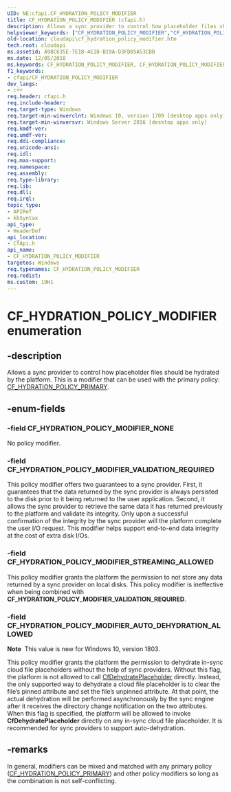 ```yaml
---
UID: NE:cfapi.CF_HYDRATION_POLICY_MODIFIER
title: CF_HYDRATION_POLICY_MODIFIER (cfapi.h)
description: Allows a sync provider to control how placeholder files should be hydrated by the platform. This is a modifier that can be used with the primary policy:\_CF_HYDRATION_POLICY_PRIMARY.
helpviewer_keywords: ["CF_HYDRATION_POLICY_MODIFIER","CF_HYDRATION_POLICY_MODIFIER enumeration","CF_HYDRATION_POLICY_MODIFIER_AUTO_DEHYDRATION_ALLOWED","CF_HYDRATION_POLICY_MODIFIER_NONE","CF_HYDRATION_POLICY_MODIFIER_STREAMING_ALLOWED","CF_HYDRATION_POLICY_MODIFIER_VALIDATION_REQUIRED","cfapi/CF_HYDRATION_POLICY_MODIFIER","cfapi/CF_HYDRATION_POLICY_MODIFIER_AUTO_DEHYDRATION_ALLOWED","cfapi/CF_HYDRATION_POLICY_MODIFIER_NONE","cfapi/CF_HYDRATION_POLICY_MODIFIER_STREAMING_ALLOWED","cfapi/CF_HYDRATION_POLICY_MODIFIER_VALIDATION_REQUIRED","cloudApi.cf_hydration_policy_modifier"]
old-location: cloudapi\cf_hydration_policy_modifier.htm
tech.root: cloudapi
ms.assetid: A98C635E-7E18-4E18-B19A-D3FD85A53CBB
ms.date: 12/05/2018
ms.keywords: CF_HYDRATION_POLICY_MODIFIER, CF_HYDRATION_POLICY_MODIFIER enumeration, CF_HYDRATION_POLICY_MODIFIER_AUTO_DEHYDRATION_ALLOWED, CF_HYDRATION_POLICY_MODIFIER_NONE, CF_HYDRATION_POLICY_MODIFIER_STREAMING_ALLOWED, CF_HYDRATION_POLICY_MODIFIER_VALIDATION_REQUIRED, cfapi/CF_HYDRATION_POLICY_MODIFIER, cfapi/CF_HYDRATION_POLICY_MODIFIER_AUTO_DEHYDRATION_ALLOWED, cfapi/CF_HYDRATION_POLICY_MODIFIER_NONE, cfapi/CF_HYDRATION_POLICY_MODIFIER_STREAMING_ALLOWED, cfapi/CF_HYDRATION_POLICY_MODIFIER_VALIDATION_REQUIRED, cloudApi.cf_hydration_policy_modifier
f1_keywords:
- cfapi/CF_HYDRATION_POLICY_MODIFIER
dev_langs:
- c++
req.header: cfapi.h
req.include-header: 
req.target-type: Windows
req.target-min-winverclnt: Windows 10, version 1709 [desktop apps only]
req.target-min-winversvr: Windows Server 2016 [desktop apps only]
req.kmdf-ver: 
req.umdf-ver: 
req.ddi-compliance: 
req.unicode-ansi: 
req.idl: 
req.max-support: 
req.namespace: 
req.assembly: 
req.type-library: 
req.lib: 
req.dll: 
req.irql: 
topic_type:
- APIRef
- kbSyntax
api_type:
- HeaderDef
api_location:
- CfApi.h
api_name:
- CF_HYDRATION_POLICY_MODIFIER
targetos: Windows
req.typenames: CF_HYDRATION_POLICY_MODIFIER
req.redist: 
ms.custom: 19H1
---
```


# CF_HYDRATION_POLICY_MODIFIER enumeration


## -description


Allows a sync provider to control how placeholder files should be hydrated by the platform. This is a modifier that can be used with the primary policy: <a href="https://docs.microsoft.com/windows/desktop/api/cfapi/ne-cfapi-cf_hydration_policy_primary">CF_HYDRATION_POLICY_PRIMARY</a>.


## -enum-fields




### -field CF_HYDRATION_POLICY_MODIFIER_NONE

No policy modifier.


### -field CF_HYDRATION_POLICY_MODIFIER_VALIDATION_REQUIRED

This policy modifier offers two guarantees to a sync provider. First, it guarantees that the data returned by the sync provider is always persisted to the disk prior to it being returned to the user application. Second, it allows the sync provider to retrieve the same data it has returned previously to the platform and validate its integrity. Only upon a successful confirmation of the integrity by the sync provider will the platform complete the user I/O request. This modifier helps support end-to-end data integrity at the cost of extra disk I/Os. 


### -field CF_HYDRATION_POLICY_MODIFIER_STREAMING_ALLOWED

This policy modifier grants the platform the permission to not store any data returned by a sync provider on local disks. This policy modifier is ineffective when being combined with <b>CF_HYDRATION_POLICY_MODIFIER_VALIDATION_REQUIRED</b>.


### -field CF_HYDRATION_POLICY_MODIFIER_AUTO_DEHYDRATION_ALLOWED

<b>Note</b>  This value is new for Windows 10, version 1803.

This policy modifier grants the platform the permission to dehydrate in-sync cloud file placeholders without the help of sync providers. Without this flag, the platform is not allowed to call <a href="https://docs.microsoft.com/previous-versions/mt827480(v=vs.85)">CfDehydratePlaceholder</a> directly. Instead, the only supported way to dehydrate a cloud file placeholder is to clear the file’s pinned attribute and set the file’s unpinned attribute. At that point, the actual dehydration will be performed asynchronously by the sync engine after it receives the directory change notification on the two attributes. When this flag is specified, the platform will be allowed to invoke <b>CfDehydratePlaceholder</b> directly on any in-sync cloud file placeholder. It is recommended for sync providers to support auto-dehydration. 



## -remarks



In general, modifiers can be mixed and matched with any primary policy (<a href="https://docs.microsoft.com/windows/desktop/api/cfapi/ne-cfapi-cf_hydration_policy_primary">CF_HYDRATION_POLICY_PRIMARY</a>) and other policy modifiers so long as the combination is not self-conflicting.



